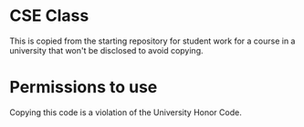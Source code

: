 # CSE Class
This is copied from the starting repository for student work for a course in a university that won't be disclosed to avoid copying.

# Permissions to use
Copying this code is a violation of the University Honor Code.